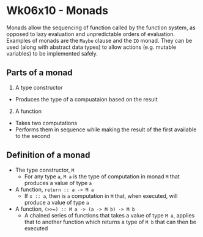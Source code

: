 # Wk06x10 - Monads

Monads allow the sequencing of function called by the function system, as opposed to lazy evaluation and unpredictable orders of evaluation. Examples of monads are the `Maybe` clause and the `IO` monad. They can be used (along with abstract data types) to allow actions (e.g. mutable variables) to be implemented safely.

## Parts of a monad

 1. A type constructor
   * Produces the type of a compuataion based on the result
 2. A function
   * Takes two computations
   * Performs them in sequence while making the result of the first available to the second

## Definition of a monad

* The type constructor, `M`
  * For any type `a`, `M a` is the type of computation in monad `M` that produces a value of type `a`
* A function, `return :: a -> M a`
  * If `x :: a`, then is `a` computation in `M` that, when executed, will produce a value of type `a`
* A function, `(>>=) :: M a -> (a -> M b) -> M b`
  * A chained series of functions that takes a value of type `M a`, applies that to another function which returns a type of `M b` that can then be executed
